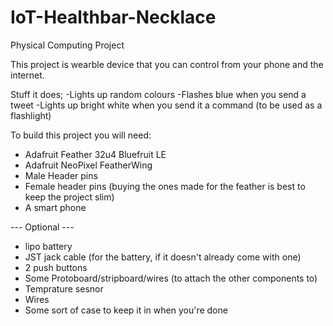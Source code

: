 # IoT-Healthbar-Necklace
Physical Computing Project

This project is wearble device that you can control from your phone and the internet.

Stuff it does;
-Lights up random colours
-Flashes blue when you send a tweet
-Lights up bright white when you send it a command (to be used as a flashlight)

To build this project you will need:
- Adafruit Feather 32u4 Bluefruit LE
- Adafruit NeoPixel FeatherWing
- Male Header pins
- Female header pins (buying the ones made for the feather is best to keep the project slim)
- A smart phone

--- Optional ---
- lipo battery
- JST jack cable (for the battery, if it doesn't already come with one)
- 2 push buttons
- Some Protoboard/stripboard/wires (to attach the other components to)
- Temprature sesnor
- Wires
- Some sort of case to keep it in when you're done

